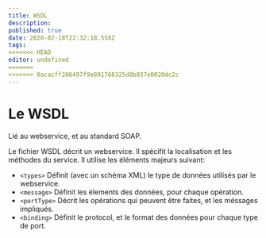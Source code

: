 ```yaml
---
title: WSDL
description: 
published: true
date: 2020-02-18T22:32:18.558Z
tags: 
<<<<<<< HEAD
editor: undefined
=======
>>>>>>> 0acacff286497f9e891768325d8b837e0020dc2c
---
```


# Le WSDL

Lié au webservice, et au standard SOAP.

Le fichier WSDL décrit un webservice. Il spécifit la localisation et les méthodes du service. Il utilise les éléments majeurs suivant:

* `<types>`	Définit (avec un schéma XML) le type de données utilisés par le webservice.
* `<message>`	Définit les élements des données, pour chaque opération.
* `<portType>` Décrit les opérations qui peuvent être faites, et les méssages impliqués.
* `<binding>` Définit le protocol, et le format des données pour chaque type de port.